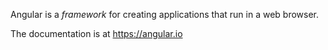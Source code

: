 Angular is a *framework* for creating applications that run in a web browser.

The documentation is at https://angular.io

